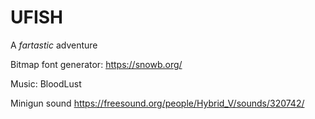 
# UFISH

A *fartastic* adventure

Bitmap font generator:
https://snowb.org/

Music: BloodLust

Minigun sound
https://freesound.org/people/Hybrid_V/sounds/320742/